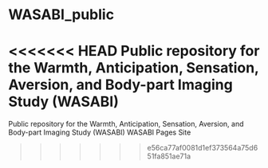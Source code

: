 # WASABI_public
<<<<<<< HEAD
 Public repository for the Warmth, Anticipation, Sensation, Aversion, and Body-part Imaging Study (WASABI)
=======
Public repository for the Warmth, Anticipation, Sensation, Aversion, and Body-part Imaging Study (WASABI)
WASABI Pages Site 
>>>>>>> e56ca77af0081d1ef373564a75d651fa851ae71a
